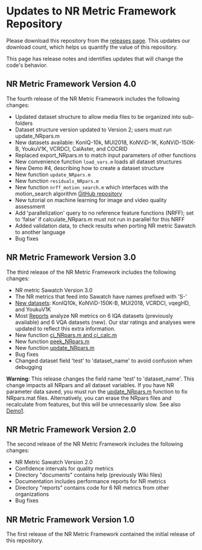 # Updates to NR Metric Framework Repository

Please download this repository from the [releases page](https://github.com/NTIA/NRMetricFramework/releases).
This updates our download count, which helps us quantify the value of this repository.

This page has release notes and identifies updates that will change the code's behavior.


## NR Metric Framework Version 4.0

The fourth release of the NR Metric Framework includes the following changes:

- Updated dataset structure to allow media files to be organized into sub-folders
- Dataset structure version updated to Version 2; users must run update_NRpars.m 
- New datasets available: KonIQ-10k, MUI2018, KoNViD-1K, KoNViD-150K-B, YoukuV1K, VCRDCI, CalAster, and COCRID
- Replaced export_NRpars.m to match input parameters of other functions
- New convenience function `load_vars.m` loads all dataset structures
- New Demo #4, describing how to create a dataset structure
- New function `update_NRpars.m`
- New function `residuals_NRpars.m` 
- New function `nrff_motion_search.m` which interfaces with the motion_search algorithm [GitHub repository](https://github.com/facebookresearch/motion-search)
- New tutorial on machine learning for image and video quality assessment
- Add 'parallelization' query to no reference feature functions (NRFF); set to 'false' if calculate_NRpars.m must not run in parallel for this NRFF
- Added validation data, to check results when porting NR metric Sawatch to another language
- Bug fixes

## NR Metric Framework Version 3.0

The third release of the NR Metric Framework includes the following changes:

- NR metric Sawatch Version 3.0
- The NR metrics that feed into Sawatch have names prefixed with 'S-' 
- [New datasets](SubjectiveDatasets): KonIQ10k, KoNViD-150K-B, MUI2018, VCRDCI, vqegHD, and YoukuV1K 
- Most [Reports](Reports.md) analyze NR metrics on 6 IQA datasets (previously available) and 6 VQA datasets (new). Our star ratings and analyses were updated to reflect this extra information. 
- New function [ci_NRpars.m and ci_calc.m](ConfidenceIntervals.md) 
- New function [peek_NRpars.m](PeekNRpars.md) 
- New function [update_NRpars.m](UpdateNRpars.md)
- Bug fixes
- Changed dataset field 'test' to 'dataset_name' to avoid confusion when debugging

__Warning:__ This release changes the field name 'test' to 'dataset_name'. 
This change impacts all NRpars and all dataset variables.
If you have NR parameter data saved, you must run the [update_NRpars.m](UpdateNRpars) function to fix NRpars.mat files. 
Alternatively, you can erase the NRpars files and recalculate from features, but this will be unnecessarily slow.
See also [Demo1](Demo1.md).

## NR Metric Framework Version 2.0
The second release of the NR Metric Framework includes the following changes:

- NR Metric Sawatch Version 2.0
- Confidence intervals for quality metrics
- Directory "documents" contains help (previously Wiki files)
- Documentation includes performance reports for NR metrics
- Directory "reports" contains code for 6 NR metrics from other organizations
- Bug fixes

## NR Metric Framework Version 1.0
The first release of the NR Metric Framework contained the initial release of this repository.
